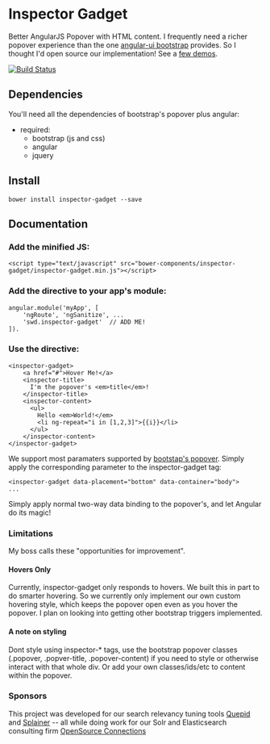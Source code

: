 # Inspector Gadget

Better AngularJS Popover with HTML content. I frequently need a richer popover experience than the one [angular-ui bootstrap](http://angular-ui.github.io/bootstrap/) provides. So I thought I'd open source our implementation! See a [few demos](http://softwaredoug.github.io/inspector-gadget/).

[![Build Status](https://travis-ci.org/softwaredoug/inspector-gadget.svg?branch=master)](https://travis-ci.org/softwaredoug/inspector-gadget)

## Dependencies
You'll need all the dependencies of bootstrap's popover plus angular:

- required:
    - bootstrap (js and css)
    - angular
    - jquery

## Install

    bower install inspector-gadget --save

## Documentation

### Add the minified JS:

	<script type="text/javascript" src="bower-components/inspector-gadget/inspector-gadget.min.js"></script>

### Add the directive to your app's module:
    
    angular.module('myApp', [
        'ngRoute', 'ngSanitize', ...
        'swd.inspector-gadget'  // ADD ME!
    ]).


### Use the directive:

    <inspector-gadget>
        <a href="#">Hover Me!</a>
        <inspector-title>
          I'm the popover's <em>title</em>!
        </inspector-title>
        <inspector-content>
          <ul>
          	Hello <em>World!</em>
          	<li ng-repeat="i in [1,2,3]">{{i}}</li>
          </ul>
        </inspector-content>
    </inspector-gadget>


We support most paramaters supported by [bootstap's popover](http://getbootstrap.com/javascript/#popovers). Simply apply the corresponding parameter to the inspector-gadget tag:

    <inspector-gadget data-placement="bottom" data-container="body">
    ...

Simply apply normal two-way data binding to the popover's, and let Angular do its magic!

### Limitations 

My boss calls these "opportunities for improvement".

#### Hovers Only

Currently, inspector-gadget only responds to hovers. We built this in part to do smarter hovering. So we currently only implement our own custom hovering style, which keeps the popover open even as you hover the popover. I plan on looking into getting other bootstrap triggers implemented.

#### A note on styling

Dont style using inspector-* tags, use the bootstrap popover classes (.popover, .popver-title, .popover-content) if you need to style or otherwise interact with that whole div. Or add your own classes/ids/etc to content within the popover.

### Sponsors

This project was developed for our search relevancy tuning tools [Quepid](http://quepid.com) and [Splainer](http://splainer.io) -- all while doing work for our Solr and Elasticsearch consulting firm [OpenSource Connections](http://opensourceconnections.com)
